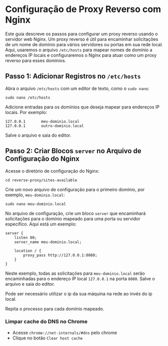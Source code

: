 # Configuração de Proxy Reverso com Nginx

Este guia descreve os passos para configurar um proxy reverso usando o servidor web Nginx. Um proxy reverso é útil para encaminhar solicitações de um nome de domínio para vários servidores ou portas em sua rede local. Aqui, usaremos o arquivo `/etc/hosts` para mapear nomes de domínio a endereços IP locais e configuraremos o Nginx para atuar como um proxy reverso para esses domínios.

## Passo 1: Adicionar Registros no `/etc/hosts`

Abra o arquivo `/etc/hosts` com um editor de texto, como o `sudo nano`:

```shell
sudo nano /etc/hosts
```

Adicione entradas para os domínios que deseja mapear para endereços IP locais. Por exemplo:

```plaintext
127.0.0.1       meu-dominio.local
127.0.0.1       outro-dominio.local
```

Salve o arquivo e saia do editor.

## Passo 2: Criar Blocos `server` no Arquivo de Configuração do Nginx

Acesse o diretório de configuração do Nginx:

```shell
cd reverse-proxy/sites-available
```

Crie um novo arquivo de configuração para o primeiro domínio, por exemplo, `meu-dominio.local`:

```shell
sudo nano meu-dominio.local
```

No arquivo de configuração, crie um bloco `server` que encaminhará solicitações para o domínio mapeado para uma porta ou servidor específico. Aqui está um exemplo:

```nginx
server {
    listen 80;
    server_name meu-dominio.local;

    location / {
        proxy_pass http://127.0.0.1:8080;
    }
}
```

Neste exemplo, todas as solicitações para `meu-dominio.local` serão encaminhadas para o endereço IP local `127.0.0.1` na porta `8080`. Salve o arquivo e saia do editor.

Pode ser necessário utilizar o ip da sua máquina na rede ao invés do ip local.

Repita o processo para cada domínio mapeado.

### Limpar cache do DNS no Chrome
- Acesse `chrome://net-internals/#dns` pelo chrome
- Clique no botão `Clear host cache`
